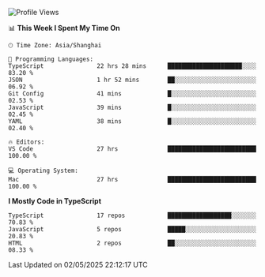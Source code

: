 <!--START_SECTION:waka-->
![Profile Views](http://img.shields.io/badge/Profile%20Views-0-blue)

📊 **This Week I Spent My Time On** 

```text
🕑︎ Time Zone: Asia/Shanghai

💬 Programming Languages: 
TypeScript               22 hrs 28 mins      █████████████████████░░░░   83.20 % 
JSON                     1 hr 52 mins        ██░░░░░░░░░░░░░░░░░░░░░░░   06.92 % 
Git Config               41 mins             █░░░░░░░░░░░░░░░░░░░░░░░░   02.53 % 
JavaScript               39 mins             █░░░░░░░░░░░░░░░░░░░░░░░░   02.45 % 
YAML                     38 mins             █░░░░░░░░░░░░░░░░░░░░░░░░   02.40 % 

🔥 Editors: 
VS Code                  27 hrs              █████████████████████████   100.00 % 

💻 Operating System: 
Mac                      27 hrs              █████████████████████████   100.00 % 
```

**I Mostly Code in TypeScript** 

```text
TypeScript               17 repos            ██████████████████░░░░░░░   70.83 % 
JavaScript               5 repos             █████░░░░░░░░░░░░░░░░░░░░   20.83 % 
HTML                     2 repos             ██░░░░░░░░░░░░░░░░░░░░░░░   08.33 % 
```




 Last Updated on 02/05/2025 22:12:17 UTC
<!--END_SECTION:waka-->

